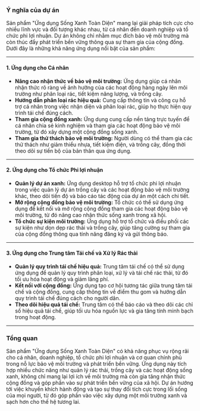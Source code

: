 ### Ý nghĩa của dự án

Sản phẩm "Ứng dụng Sống Xanh Toàn Diện" mang lại giải pháp tích cực cho nhiều lĩnh vực và đối tượng khác nhau, từ cá nhân đến doanh nghiệp và tổ chức phi lợi nhuận. Dự án không chỉ nhằm mục đích bảo vệ môi trường mà còn thúc đẩy phát triển bền vững thông qua sự tham gia của cộng đồng. Dưới đây là những khả năng ứng dụng nổi bật của sản phẩm:

---

#### **1. Ứng dụng cho Cá nhân**

- **Nâng cao nhận thức về bảo vệ môi trường:** Ứng dụng giúp cá nhân nhận thức rõ ràng về ảnh hưởng của các hoạt động hàng ngày lên môi trường như phân loại rác, tiết kiệm năng lượng, và trồng cây.
- **Hướng dẫn phân loại rác hiệu quả:** Cung cấp thông tin và công cụ hỗ trợ cá nhân trong việc nhận diện và phân loại rác, giúp họ thực hiện quy trình tái chế đúng cách.
- **Tham gia cộng đồng xanh:** Ứng dụng cung cấp nền tảng trực tuyến để cá nhân chia sẻ kinh nghiệm và tham gia các hoạt động bảo vệ môi trường, từ đó xây dựng một cộng đồng sống xanh.
- **Tham gia thử thách bảo vệ môi trường:** Người dùng có thể tham gia các thử thách như giảm thiểu nhựa, tiết kiệm điện, và trồng cây, đồng thời theo dõi sự tiến bộ của bản thân qua ứng dụng.

---

#### **2. Ứng dụng cho Tổ chức Phi lợi nhuận**

- **Quản lý dự án xanh:** Ứng dụng desktop hỗ trợ tổ chức phi lợi nhuận trong việc quản lý dự án trồng cây và các hoạt động bảo vệ môi trường khác, theo dõi tiến độ và báo cáo tác động của dự án một cách chi tiết.
- **Mở rộng cộng đồng bảo vệ môi trường:** Tổ chức có thể sử dụng ứng dụng để kết nối và mở rộng cộng đồng tham gia các hoạt động bảo vệ môi trường, từ đó nâng cao nhận thức sống xanh trong xã hội.
- **Tổ chức sự kiện môi trường:** Ứng dụng hỗ trợ tổ chức và điều phối các sự kiện như dọn dẹp rác thải và trồng cây, giúp tăng cường sự tham gia của cộng đồng thông qua tính năng đăng ký và gửi thông báo.

---

#### **3. Ứng dụng cho Trung tâm Tái chế và Xử lý Rác thải**

- **Quản lý quy trình tái chế hiệu quả:** Trung tâm tái chế có thể sử dụng ứng dụng để quản lý quy trình phân loại, xử lý và tái chế rác thải, từ đó tối ưu hóa hoạt động và giảm lãng phí.
- **Kết nối với cộng đồng:** Ứng dụng tạo cơ hội tương tác giữa trung tâm tái chế và cộng đồng, cung cấp thông tin về điểm thu gom và hướng dẫn quy trình tái chế đúng cách cho người dân.
- **Theo dõi hiệu quả tái chế:** Trung tâm có thể báo cáo và theo dõi các chỉ số hiệu quả tái chế, giúp tối ưu hóa nguồn lực và gia tăng tính minh bạch trong hoạt động.

---

### **Tổng quan**

Sản phẩm "Ứng dụng Sống Xanh Toàn Diện" có khả năng phục vụ rộng rãi cho cá nhân, doanh nghiệp, tổ chức phi lợi nhuận và cơ quan chính phủ trong nỗ lực bảo vệ môi trường và phát triển bền vững. Ứng dụng này tích hợp nhiều chức năng như quản lý rác thải, trồng cây và các hoạt động sống xanh, không chỉ mang lại lợi ích về môi trường mà còn gia tăng nhận thức cộng đồng và góp phần vào sự phát triển bền vững của xã hội. Dự án hướng tới việc khuyến khích hành động và tạo sự thay đổi tích cực trong lối sống của mọi người, từ đó góp phần vào việc xây dựng một môi trường xanh và sạch hơn cho thế hệ tương lai.
